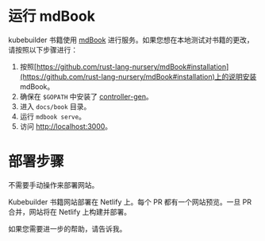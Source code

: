 # 运行 mdBook

kubebuilder 书籍使用 [mdBook](https://github.com/rust-lang-nursery/mdBook) 进行服务。如果您想在本地测试对书籍的更改，请按照以下步骤进行：

1. 按照[https://github.com/rust-lang-nursery/mdBook#installation](https://github.com/rust-lang-nursery/mdBook#installation)上的说明安装 mdBook。
2. 确保在 `$GOPATH` 中安装了 [controller-gen](https://pkg.go.dev/sigs.k8s.io/controller-tools/cmd/controller-gen)。
3. 进入 `docs/book` 目录。
4. 运行 `mdbook serve`。
5. 访问 [http://localhost:3000](http://localhost:3000)。

# 部署步骤

不需要手动操作来部署网站。

Kubebuilder 书籍网站部署在 Netlify 上。每个 PR 都有一个网站预览。一旦 PR 合并，网站将在 Netlify 上构建并部署。

如果您需要进一步的帮助，请告诉我。